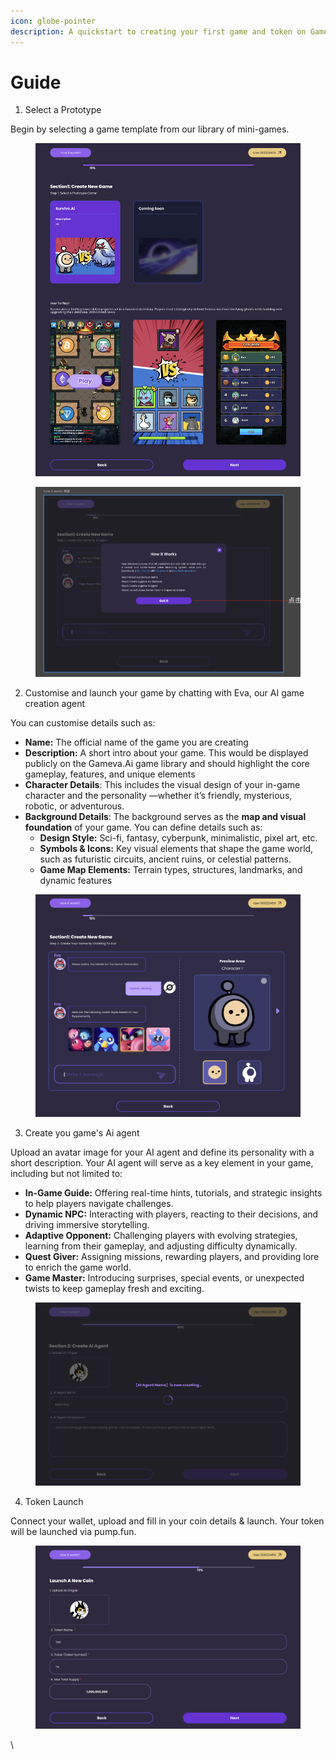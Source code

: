 ```yaml
---
icon: globe-pointer
description: A quickstart to creating your first game and token on Gameva
---
```


# Guide

1. Select a Prototype

Begin by selecting a game template from our library of mini-games.&#x20;

<figure><img src="../.gitbook/assets/image (5).png" alt=""><figcaption></figcaption></figure>

<figure><img src="../.gitbook/assets/image.png" alt=""><figcaption></figcaption></figure>

2. Customise and launch your game by chatting with Eva, our AI game creation agent

You can customise details such as:&#x20;

* **Name:** The official name of the game you are creating
* **Description:** A short intro about your game. This would be displayed publicly on the Gameva.Ai game library and should highlight the core gameplay, features, and unique elements
* **Character Details**: This includes the visual design of your in-game character and the personality —whether it’s friendly, mysterious, robotic, or adventurous.
* **Background Details**: The background serves as the **map and visual foundation** of your game. You can define details such as:&#x20;
  * **Design Style:** Sci-fi, fantasy, cyberpunk, minimalistic, pixel art, etc.
  * **Symbols & Icons:** Key visual elements that shape the game world, such as futuristic circuits, ancient ruins, or celestial patterns.
  * **Game Map Elements:** Terrain types, structures, landmarks, and dynamic features

<figure><img src="../.gitbook/assets/image (9).png" alt=""><figcaption></figcaption></figure>

3. Create you game's Ai agent&#x20;

Upload an avatar image for your AI agent and define its personality with a short description. Your AI agent will serve as a key element in your game, including  but not limited to:

* **In-Game Guide:** Offering real-time hints, tutorials, and strategic insights to help players navigate challenges.
* **Dynamic NPC:** Interacting with players, reacting to their decisions, and driving immersive storytelling.
* **Adaptive Opponent:** Challenging players with evolving strategies, learning from their gameplay, and adjusting difficulty dynamically.
* **Quest Giver:** Assigning missions, rewarding players, and providing lore to enrich the game world.
* **Game Master:** Introducing surprises, special events, or unexpected twists to keep gameplay fresh and exciting.

<figure><img src="../.gitbook/assets/image (11).png" alt=""><figcaption></figcaption></figure>

4. Token Launch

Connect your wallet, upload and fill in your coin details & launch. Your token will be launched via pump.fun.&#x20;

<figure><img src="../.gitbook/assets/image (18).png" alt=""><figcaption></figcaption></figure>





\
